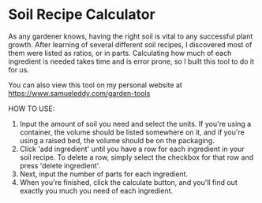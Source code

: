 # Soil Recipe Calculator

As any gardener knows, having the right soil is vital to any successful plant growth. After learning of several different soil recipes, I discovered most of them were listed as ratios, or in parts. Calculating how much of each ingredient is needed takes time and is error prone, so I built this tool to do it for us.

You can also view this tool on my personal website at https://www.samueleddy.com/garden-tools

HOW TO USE:
1. Input the amount of soil you need and select the units. If you're using a container, the volume should be listed somewhere on it, and if you're using a raised bed, the volume should be on the packaging. 
2. Click 'add ingredient' until you have a row for each ingredient in your soil recipe. To delete a row, simply select the checkbox for that row and press 'delete ingredient'. 
3. Next, input the number of parts for each ingredient.
4. When you're finished, click the calculate button, and you'll find out exactly you much you need of each ingredient.
